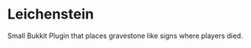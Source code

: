Leichenstein
===============

Small Bukkit Plugin that places gravestone like signs where players died.

 
